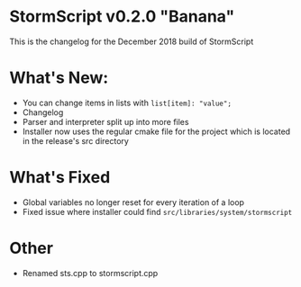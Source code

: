 # StormScript v0.2.0 "Banana"
This is the changelog for the December 2018 build of StormScript

# What's New:
* You can change items in lists with `list[item]: "value";`
* Changelog
* Parser and interpreter split up into more files
* Installer now uses the regular cmake file for the project which is located in the release's src directory

# What's Fixed
* Global variables no longer reset for every iteration of a loop
* Fixed issue where installer could find `src/libraries/system/stormscript`

# Other
* Renamed sts.cpp to stormscript.cpp